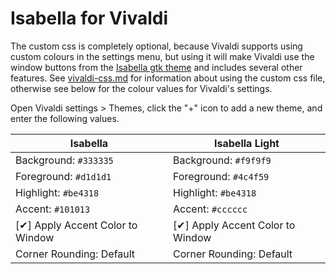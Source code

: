 # Isabella for Vivaldi
The custom css is completely optional, because Vivaldi supports using custom colours in the settings menu, but using it will make Vivaldi use the window buttons from the [Isabella gtk theme](https://github.com/Tiamarth/isabella-gnome) and includes several other features. See [vivaldi-css.md](vivaldi-css.md) for information about using the custom css file, otherwise see below for the colour values for Vivaldi's settings.

Open Vivaldi settings > Themes, click the "+" icon to add a new theme, and enter the following values.

| Isabella                                | Isabella Light                          |
| --------------------------------------- | --------------------------------------- |
| Background: `#333335`                   | Background: `#f9f9f9`                   |
| Foreground: `#d1d1d1`                   | Foreground: `#4c4f59`                   |
| Highlight: `#be4318`                    | Highlight: `#be4318`                    |
| Accent: `#101013`                       | Accent: `#cccccc`                       |
| [&#10004;] Apply Accent Color to Window | [&#10004;] Apply Accent Color to Window |
| Corner Rounding: Default                | Corner Rounding: Default                |
